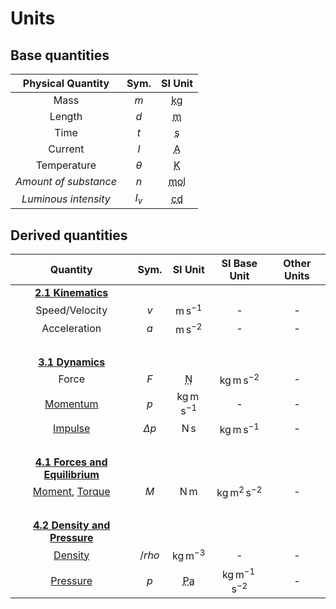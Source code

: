 # Units

## Base quantities

|   Physical Quantity   |   Sym.   |                   SI Unit                   |
| :-------------------: | :------: | :-----------------------------------------: |
|         Mass          |   $m$    | <abbr title="Kilogram">$\mathrm{kg}$</abbr> |
|        Length         |   $d$    |   <abbr title="Metre">$\mathrm{m}$</abbr>   |
|         Time          |   $t$    |  <abbr title="Second">$\mathrm{s}$</abbr>   |
|        Current        |   $I$    |  <abbr title="Ampere">$\mathrm{A}$</abbr>   |
|      Temperature      | $\theta$ |  <abbr title="Kelvin">$\mathrm{K}$</abbr>   |
| *Amount of substance* |   $n$    |  <abbr title="Mole">$\mathrm{mol}$</abbr>   |
| *Luminous intensity*  |  $I_v$   | <abbr title="Candela">$\mathrm{cd}$</abbr>  |

## Derived quantities

|                                               Quantity                                               |    Sym.    |                  SI Unit                  |         SI Base Unit          | Other Units |
| :--------------------------------------------------------------------------------------------------: | :--------: | :---------------------------------------: | :---------------------------: | :---------: |
|                               [**2.1 Kinematics**](./c2-1-kinematics/)                               |            |                                           |                               |             |
|                                            Speed/Velocity                                            |    $v$     |           $\mathrm{m\,s^{-1}}$            |               -               |      -      |
|                                             Acceleration                                             |    $a$     |           $\mathrm{m\,s^{-2}}$            |               -               |      -      |
|                                                &nbsp;                                                |            |                                           |                               |             |
|                                 [**3.1 Dynamics**](./c3-1-dynamics/)                                 |            |                                           |                               |             |
|                                                Force                                                 |    $F$     | <abbr title="Newton">$\mathrm{N}$</abbr>  |   $\mathrm{kg\,m\,s^{-2}}$    |      -      |
|                               [Momentum](./c3-1-dynamics/momentum.md)                                |    $p$     |         $\mathrm{kg\,m\,s^{-1}}$          |               -               |      -      |
|                            [Impulse](./c3-1-dynamics/momentum.md#impulse)                            | $\Delta p$ |              $\mathrm{N\,s}$              |   $\mathrm{kg\,m\,s^{-1}}$    |      -      |
|                                                &nbsp;                                                |            |                                           |                               |             |
|                   [**4.1 Forces and Equilibrium**](./c4-1-forces-and-equilibrium/)                   |            |                                           |                               |             |
| [Moment](./c4-1-forces-and-equilibrium/moment.md), [Torque](./c4-1-forces-and-equilibrium/torque.md) |    $M$     |              $\mathrm{N\,m}$              |  $\mathrm{kg\,m^2\,s^{−2}}$   |      -      |
|                                                &nbsp;                                                |            |                                           |                               |             |
|                     [**4.2 Density and Pressure**](./c4-2-density-and-pressure/)                     |            |                                           |                               |             |
|                          [Density](./c4-2-density-and-pressure/density.md)                           |   $/rho$   |           $\mathrm{kg\,m^{-3}}$           |               -               |      -      |
|                         [Pressure](./c4-2-density-and-pressure/pressure.md)                          |    $p$     | <abbr title="Pascal">$\mathrm{Pa}$</abbr> | $\mathrm{kg\,m^{-1}\,s^{-2}}$ |      -      |

<!--
|          Quantity          |   Sym.    |          Unit          |         Equivalent          |                  |
| :------------------------: | :-------: | :--------------------: | :-------------------------: | :--------------: |
|           Volume           |    $V$    |                        |       $\mathrm{m^3}$        |                  |
|          Density           |  $\rho$   |                        |      $\mathrm{kg/m^3}$      |                  |
|       Speed/Velocity       |    $v$    |                        |       $\mathrm{m/s}$        |                  |
|        Acceleration        |    $a$    |                        |      $\mathrm{m/s^2}$       |                  |
|           Force            |    $F$    | newton $(\mathrm{N})$  |     $\mathrm{kg~m/s^2}$     |                  |
| Gravitational acceleration |    $g$    |                        |      $\mathrm{m/s^2}$       | $\mathrm{N/kg}$  |
|          Momentum          |    $p$    |                        |      $\mathrm{kg~m/s}$      |  $\mathrm{N~s}$  |
|           Moment           |    $M$    |                        |       $\mathrm{N~m}$        |                  |
|      Spring constant       |    $k$    |                        |       $\mathrm{N/m}$        |                  |
|          Pressure          |    $P$    | pascal $(\mathrm{Pa})$ |      $\mathrm{N/m^2}$       |                  |
|           Energy           |    $E$    |  joule $(\mathrm{J})$  |       $\mathrm{N~m}$        |  $\mathrm{kWh}$  |
|           Power            |    $P$    |  watt $(\mathrm{W})$   |       $\mathrm{J/s}$        | $\mathrm{N~m/s}$ |
|  Specific heat capacity}   |    $c$    |                        | $\mathrm{J/(kg~\degree C)}$ |                  |
|      Thermal capacity      |    $C$    |                        |   $\mathrm{J/\degree C}$    |                  |
|    Specific latent heat    |    $L$    |                        |       $\mathrm{J/kg}$       |                  |
|         Frequency          | $\lambda$ | hertz $(\mathrm{Hz})$  |       $\mathrm{1/s}$        |                  |
|           Charge           |    $Q$    | coulomb $(\mathrm{C})$ |       $\mathrm{A~s}$        |                  |
|          Voltage           |    $V$    |  volt $(\mathrm{V})$   |       $\mathrm{J/C}$        |                  |
|         Resistance         |    $R$    |     ohm $(\Omega)$     |       $\mathrm{V/A}$        |                  |
-->

<!-- 
|   **Forces, density and pressure**   |        |                       |            |
|                 Area                 |  $A$   |    $\mathrm{m^2}$     |            |
|                Volume                |  $V$   |    $\mathrm{m^3}$     |            |
|               Density                | $\rho$ | $\mathrm{kg\,m^{-3}}$ |            |
-->
